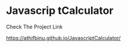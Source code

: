 # Javascrip tCalculator
Check The Project Link

https://athifbinu.github.io/JavascriptCalculator/
   
